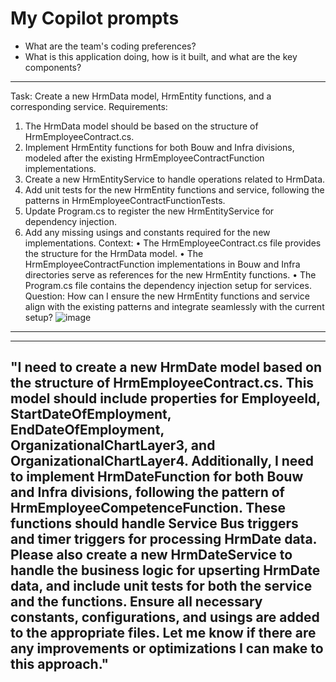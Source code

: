 # My Copilot prompts

- What are the team's coding preferences?
- What is this application doing, how is it built, and what are the key components?


----
Task: Create a new HrmData model, HrmEntity functions, and a corresponding service.
Requirements:
1.	The HrmData model should be based on the structure of HrmEmployeeContract.cs.
2.	Implement HrmEntity functions for both Bouw and Infra divisions, modeled after the existing HrmEmployeeContractFunction implementations.
3.	Create a new HrmEntityService to handle operations related to HrmData.
4.	Add unit tests for the new HrmEntity functions and service, following the patterns in HrmEmployeeContractFunctionTests.
5.	Update Program.cs to register the new HrmEntityService for dependency injection.
6.	Add any missing usings and constants required for the new implementations.
Context:
•	The HrmEmployeeContract.cs file provides the structure for the HrmData model.
•	The HrmEmployeeContractFunction implementations in Bouw and Infra directories serve as references for the new HrmEntity functions.
•	The Program.cs file contains the dependency injection setup for services.
Question: How can I ensure the new HrmEntity functions and service align with the existing patterns and integrate seamlessly with the current setup?
![image](https://github.com/user-attachments/assets/f5d19535-fef4-493b-8b1e-9eacf6cb2b7a)
----


----
"I need to create a new HrmDate model based on the structure of HrmEmployeeContract.cs. This model should include properties for EmployeeId, StartDateOfEmployment, EndDateOfEmployment, OrganizationalChartLayer3, and OrganizationalChartLayer4.
Additionally, I need to implement HrmDateFunction for both Bouw and Infra divisions, following the pattern of HrmEmployeeCompetenceFunction. These functions should handle Service Bus triggers and timer triggers for processing HrmDate data.
Please also create a new HrmDateService to handle the business logic for upserting HrmDate data, and include unit tests for both the service and the functions. Ensure all necessary constants, configurations, and usings are added to the appropriate files.
Let me know if there are any improvements or optimizations I can make to this approach."
----
